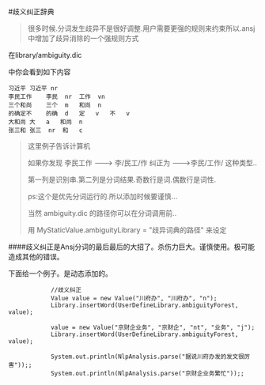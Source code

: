 #歧义纠正辞典
> 很多时候.分词发生歧异不是很好调整.用户需要更强的规则来约束所以.ansj中增加了歧异消除的一个强规则方式

在library/ambiguity.dic

中你会看到如下内容

````
习近平	习近平	nr
李民工作	李民	nr	工作	vn
三个和尚	三个	m	和尚	n
的确定不	的确	d	定	v	不	v
大和尚	大	a	和尚	n
张三和	张三	nr	和	c
````
> 这里例子告诉计算机
> 
> 如果你发现 李民工作 ---> 李/民工/作 纠正为 --->李民/工作/
> 这种类型..
> 
> 第一列是识别串.第二列是分词结果.奇数行是词.偶数行是词性.
> 
> ps:这个是优先分词运行的.所以添加时候要谨慎...
> 
> 当然 ambiguity.dic 的路径你可以在分词调用前..
> 
> 用 MyStaticValue.ambiguityLibrary = "歧异词典的路径" 来设定


####歧义纠正是Ansj分词的最后最后的大招了。杀伤力巨大。谨慎使用。极可能造成其他的错误。

下面给一个例子。是动态添加的。

````
			//歧义纠正
			Value value = new Value("川府办", "川府办", "n");
			Library.insertWord(UserDefineLibrary.ambiguityForest, value);
			
			value = new Value("京财企业务", "京财企", "nt", "业务", "j");
			Library.insertWord(UserDefineLibrary.ambiguityForest, value);
			
			System.out.println(NlpAnalysis.parse("据说川府办发的发文很厉害"));;
			System.out.println(NlpAnalysis.parse("京财企业务繁忙"));;
````
